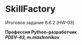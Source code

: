 # SkillFactory
Итоговое задание 8.6.2 (HW-03)

<b>Профессия Python-разработчик<b><br>
<i><b>PDEV-43, m.maslennikov</b></i>
